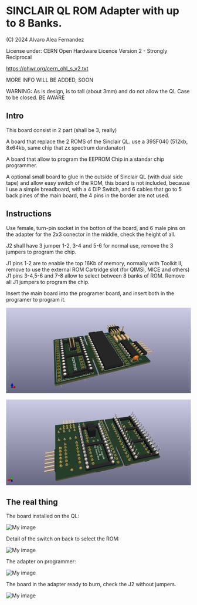 # SINCLAIR QL ROM Adapter with up to 8 Banks.

(C) 2024 Alvaro Alea Fernandez

License under: CERN Open Hardware Licence Version 2 - Strongly Reciprocal

https://ohwr.org/cern_ohl_s_v2.txt

MORE INFO WILL BE ADDED, SOON

WARNING: As is design, is to tall (about 3mm) and do not allow the QL Case to be closed. BE AWARE

## Intro

This board consist in 2 part (shall be 3, really)

A board that replace the 2 ROMS of the Sinclair QL. use a 39SF040 (512kb, 8x64kb, same chip that zx spectrum dandanator)

A board that allow to program the EEPROM Chip in a standar chip programmer.

A optional small board to glue in the outside of Sinclair QL (with dual side tape) and allow easy switch of the ROM, this board is not included, because I use a simple breadboard, with a 4 DIP Switch, and 6 cables that go to 5 back pines of the main board, the 4 pins in the border are not used.

## Instructions

Use female, turn-pin socket in the botton of the board, and 6 male pins on the adapter for the 2x3 conector in the middle, check the height of all.

J2 shall have 3 jumper 1-2, 3-4 and 5-6 for normal use, remove the 3 jumpers to program the chip.

J1 pins 1-2 are to enable the top 16Kb of memory, normally with Toolkit II, remove to use the external ROM Cartridge slot (for QIMSI, MICE and others)
J1 pins 3-4,5-6 and 7-8 allow to select between 8 banks of ROM.
Remove all J1 jumpers to program the chip.

Insert the main board into the programer board, and insert both in the programer to program it.

![My image](img/top.png)

![My image](img/botton.png)

## The real thing

The board installed on the QL:

![My image](img/installed.jpg)

Detail of the switch on back to select the ROM:

![My image](img/switch.jpg)

The adapter on programmer:

![My image](img/adapter.jpg)

The board in the adapter ready to burn, check the J2 without jumpers.

![My image](img/readytoburn.jpg)



